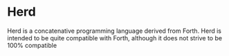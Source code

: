 Herd
====
Herd is a concatenative programming language derived
from Forth. Herd is intended to be quite compatible with Forth, although
it does not strive to be 100% compatible
